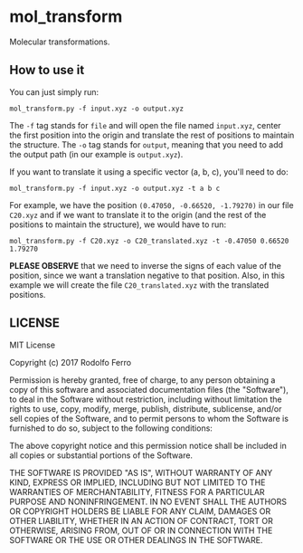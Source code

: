 # mol_transform

Molecular transformations.

## How to use it

You can just simply run:
```
mol_transform.py -f input.xyz -o output.xyz
```
The `-f` tag stands for `file` and will open the file named `input.xyz`, center the first position into the origin and translate the rest of positions to maintain the structure. The `-o` tag stands for `output`, meaning that you need to add the output path (in our example is `output.xyz`).

If you want to translate it using a specific vector (a, b, c), you'll need to do:
```
mol_transform.py -f input.xyz -o output.xyz -t a b c
```

For example, we have the position `(0.47050, -0.66520, -1.79270)` in our file `C20.xyz` and if we want to translate it to the origin (and the rest of the positions to maintain the structure), we would have to run:
```
mol_transform.py -f C20.xyz -o C20_translated.xyz -t -0.47050 0.66520 1.79270
```
**PLEASE OBSERVE** that we need to inverse the signs of each value of the position, since we want a translation negative to that position. Also, in this example we will create the file `C20_translated.xyz` with the translated positions.


## LICENSE

MIT License

Copyright (c) 2017 Rodolfo Ferro

Permission is hereby granted, free of charge, to any person obtaining a copy
of this software and associated documentation files (the "Software"), to deal
in the Software without restriction, including without limitation the rights
to use, copy, modify, merge, publish, distribute, sublicense, and/or sell
copies of the Software, and to permit persons to whom the Software is
furnished to do so, subject to the following conditions:

The above copyright notice and this permission notice shall be included in all
copies or substantial portions of the Software.

THE SOFTWARE IS PROVIDED "AS IS", WITHOUT WARRANTY OF ANY KIND, EXPRESS OR
IMPLIED, INCLUDING BUT NOT LIMITED TO THE WARRANTIES OF MERCHANTABILITY,
FITNESS FOR A PARTICULAR PURPOSE AND NONINFRINGEMENT. IN NO EVENT SHALL THE
AUTHORS OR COPYRIGHT HOLDERS BE LIABLE FOR ANY CLAIM, DAMAGES OR OTHER
LIABILITY, WHETHER IN AN ACTION OF CONTRACT, TORT OR OTHERWISE, ARISING FROM,
OUT OF OR IN CONNECTION WITH THE SOFTWARE OR THE USE OR OTHER DEALINGS IN THE
SOFTWARE.
